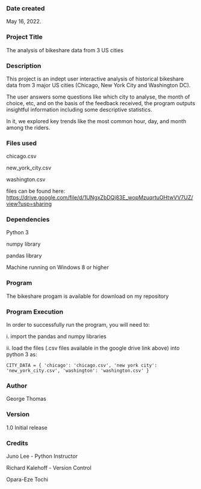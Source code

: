 ### Date created
May 16, 2022.

### Project Title
The analysis of bikeshare data from 3 US cities

### Description
This project is an indept user interactive analysis of historical bikeshare data from 3 major US cities (Chicago, New York City and Washington DC).


The user answers some questions like which city to analyse, the month of choice, etc, and on the basis of the feedback received, the program outputs insightful information including some descriptive statistics.

In it, we explored key trends like the most common hour, day, and month among the riders.

### Files used
chicago.csv

new_york_city.csv

washington.csv

files can be found here: https://drive.google.com/file/d/1UNgxZbDQj83E_wopMzuqrtuOHtwVV7UZ/view?usp=sharing

### Dependencies
Python 3

numpy library

pandas library

Machine running on Windows 8 or higher

### Program
The bikeshare progam is available for download on my repository

### Program Execution
In order to successfully run the program, you will need to:

i. import the pandas and numpy libraries

ii. load the files (.csv files available in the google drive link above) into python 3 as: 

    CITY_DATA = { 'chicago': 'chicago.csv', 'new york city': 'new_york_city.csv', 'washington': 'washington.csv' }

### Author

George Thomas

### Version

1.0 Initial release


### Credits
Juno Lee - Python Instructor

Richard Kalehoff - Version Control

Opara-Eze Tochi 

